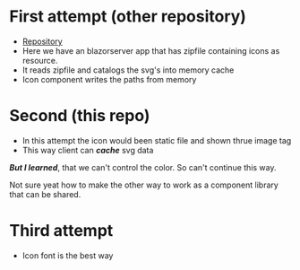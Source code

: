 # First attempt (other repository)
- [Repository](https://github.com/anttieskola/aje)
- Here we have an blazorserver app that has zipfile containing icons as resource.
- It reads zipfile and catalogs the svg's into memory cache
- Icon component writes the paths from memory

# Second (this repo)
- In this attempt the icon would been static file and shown thrue image tag
- This way client can ***cache*** svg data

***But I learned***, that we can't control the color. So can't continue this way.

Not sure yeat how to make the other way to work as a component library
that can be shared.

# Third attempt
 - Icon font is the best way
